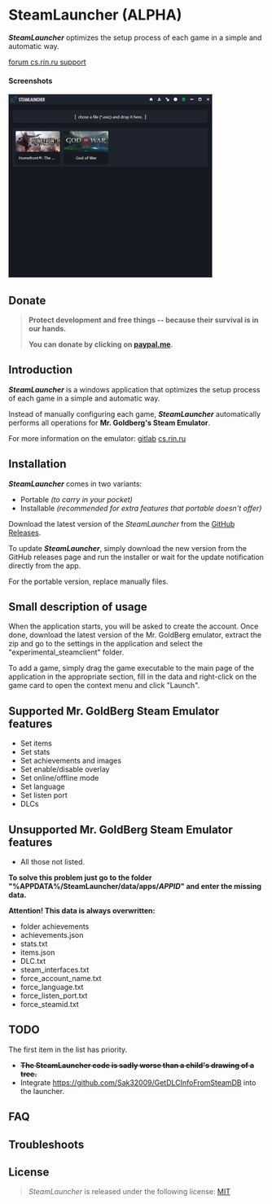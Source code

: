 # SteamLauncher (ALPHA)

**_SteamLauncher_** optimizes the setup process of each game in a simple and automatic way.

[forum cs.rin.ru support](https://cs.rin.ru/forum/viewtopic.php?f=20&t=116801)

#### Screenshots

<img src="https://raw.githubusercontent.com/Sak32009/SteamLauncher/main/screenshots/screenshot_main.png" alt="screenshot-main" width="400">

## Donate

> **Protect development and free things -- because their survival is in our hands.**
>
> **You can donate by clicking on [paypal.me](https://www.paypal.me/sak32009a).**

## Introduction

**_SteamLauncher_** is a windows application that optimizes the setup process of each game in a simple and automatic way.

Instead of manually configuring each game, **_SteamLauncher_** automatically performs all operations for **Mr. Goldberg's Steam Emulator**.

For more information on the emulator: [gitlab](https://gitlab.com/Mr_Goldberg/goldberg_emulator) [cs.rin.ru](https://cs.rin.ru/forum/viewtopic.php?f=29&t=91627)

## Installation

**_SteamLauncher_** comes in two variants:

- Portable _(to carry in your pocket)_
- Installable _(recommended for extra features that portable doesn't offer)_

Download the latest version of the _SteamLauncher_ from the [GitHub Releases](https://github.com/Sak32009/SteamLauncher/releases).

To update **_SteamLauncher_**, simply download the new version from the GitHub releases page and run the installer or wait for the update notification directly from the app.

For the portable version, replace manually files.

## Small description of usage

When the application starts, you will be asked to create the account. Once done, download the latest version of the Mr. GoldBerg emulator, extract the zip and go to the settings in the application and select the "experimental_steamclient" folder.

To add a game, simply drag the game executable to the main page of the application in the appropriate section, fill in the data and right-click on the game card to open the context menu and click "Launch".

## Supported Mr. GoldBerg Steam Emulator features

- Set items
- Set stats
- Set achievements and images
- Set enable/disable overlay
- Set online/offline mode
- Set language
- Set listen port
- DLCs

## Unsupported Mr. GoldBerg Steam Emulator features

- All those not listed.

**To solve this problem just go to the folder "%APPDATA%/SteamLauncher/data/apps/_APPID_" and enter the missing data.**

**Attention! This data is always overwritten:**

- folder achievements
- achievements.json
- stats.txt
- items.json
- DLC.txt
- steam_interfaces.txt
- force_account_name.txt
- force_language.txt
- force_listen_port.txt
- force_steamid.txt

## TODO

The first item in the list has priority.

- ~~**The SteamLauncher code is sadly worse than a child's drawing of a tree.**~~
- Integrate https://github.com/Sak32009/GetDLCInfoFromSteamDB into the launcher.

## FAQ

## Troubleshoots

## License

> _SteamLauncher_ is released under the following license: [MIT](https://github.com/Sak32009/SteamLauncher/blob/main/LICENSE)
